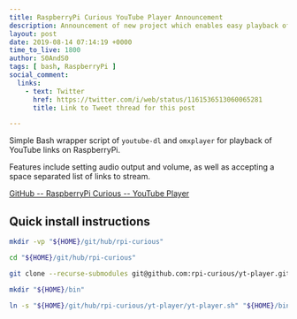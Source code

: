 ```yaml
---
title: RaspberryPi Curious YouTube Player Announcement
description: Announcement of new project which enables easy playback of YouTube videos via CLI
layout: post
date: 2019-08-14 07:14:19 +0000
time_to_live: 1800
author: S0AndS0
tags: [ bash, RaspberryPi ]
social_comment:
  links:
    - text: Twitter
      href: https://twitter.com/i/web/status/1161536513060065281
      title: Link to Tweet thread for this post

---
```



Simple Bash wrapper script of `youtube-dl` and `omxplayer` for playback of
YouTube links on RaspberryPi.

Features include setting audio output and volume, as well as accepting a space
separated list of links to stream.

[GitHub -- RaspberryPi Curious -- YouTube Player](https://github.com/rpi-curious/yt-player)


## Quick install instructions


```Bash
mkdir -vp "${HOME}/git/hub/rpi-curious"

cd "${HOME}/git/hub/rpi-curious"

git clone --recurse-submodules git@github.com:rpi-curious/yt-player.git

mkdir "${HOME}/bin"

ln -s "${HOME}/git/hub/rpi-curious/yt-player/yt-player.sh" "${HOME}/bin/"
```

